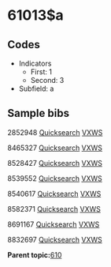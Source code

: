 # 61013$a

## Codes

-   Indicators
    -   First: 1
    -   Second: 3
-   Subfield: a

## Sample bibs

2852948 [Quicksearch](https://search.library.yale.edu/catalog/2852948) [VXWS](http://prodorbis.library.yale.edu:7014/vxws/GetHoldingsService?bibId=2852948)

8465327 [Quicksearch](https://search.library.yale.edu/catalog/8465327) [VXWS](http://prodorbis.library.yale.edu:7014/vxws/GetHoldingsService?bibId=8465327)

8528427 [Quicksearch](https://search.library.yale.edu/catalog/8528427) [VXWS](http://prodorbis.library.yale.edu:7014/vxws/GetHoldingsService?bibId=8528427)

8539552 [Quicksearch](https://search.library.yale.edu/catalog/8539552) [VXWS](http://prodorbis.library.yale.edu:7014/vxws/GetHoldingsService?bibId=8539552)

8540617 [Quicksearch](https://search.library.yale.edu/catalog/8540617) [VXWS](http://prodorbis.library.yale.edu:7014/vxws/GetHoldingsService?bibId=8540617)

8582371 [Quicksearch](https://search.library.yale.edu/catalog/8582371) [VXWS](http://prodorbis.library.yale.edu:7014/vxws/GetHoldingsService?bibId=8582371)

8691167 [Quicksearch](https://search.library.yale.edu/catalog/8691167) [VXWS](http://prodorbis.library.yale.edu:7014/vxws/GetHoldingsService?bibId=8691167)

8832697 [Quicksearch](https://search.library.yale.edu/catalog/8832697) [VXWS](http://prodorbis.library.yale.edu:7014/vxws/GetHoldingsService?bibId=8832697)

**Parent topic:**[610](../../tags/610/610.md)

